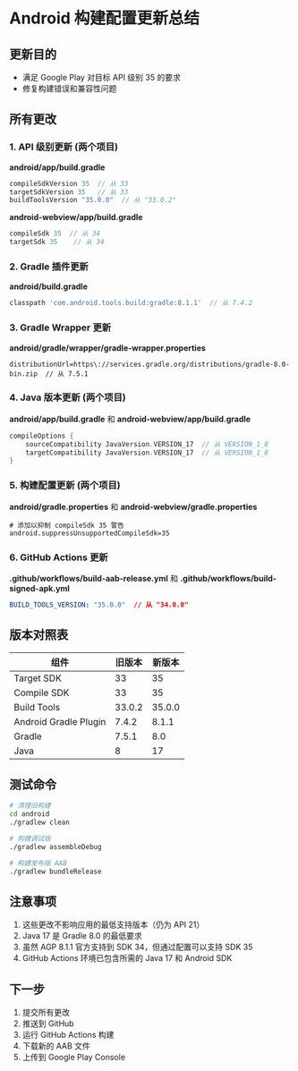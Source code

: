# Android 构建配置更新总结

## 更新目的
- 满足 Google Play 对目标 API 级别 35 的要求
- 修复构建错误和兼容性问题

## 所有更改

### 1. API 级别更新 (两个项目)

**android/app/build.gradle**
```gradle
compileSdkVersion 35  // 从 33
targetSdkVersion 35   // 从 33
buildToolsVersion "35.0.0"  // 从 "33.0.2"
```

**android-webview/app/build.gradle**
```gradle
compileSdk 35  // 从 34
targetSdk 35    // 从 34
```

### 2. Gradle 插件更新

**android/build.gradle**
```gradle
classpath 'com.android.tools.build:gradle:8.1.1'  // 从 7.4.2
```

### 3. Gradle Wrapper 更新

**android/gradle/wrapper/gradle-wrapper.properties**
```properties
distributionUrl=https\://services.gradle.org/distributions/gradle-8.0-bin.zip  // 从 7.5.1
```

### 4. Java 版本更新 (两个项目)

**android/app/build.gradle** 和 **android-webview/app/build.gradle**
```gradle
compileOptions {
    sourceCompatibility JavaVersion.VERSION_17  // 从 VERSION_1_8
    targetCompatibility JavaVersion.VERSION_17  // 从 VERSION_1_8
}
```

### 5. 构建配置更新 (两个项目)

**android/gradle.properties** 和 **android-webview/gradle.properties**
```properties
# 添加以抑制 compileSdk 35 警告
android.suppressUnsupportedCompileSdk=35
```

### 6. GitHub Actions 更新

**.github/workflows/build-aab-release.yml** 和 **.github/workflows/build-signed-apk.yml**
```yaml
BUILD_TOOLS_VERSION: "35.0.0"  // 从 "34.0.0"
```

## 版本对照表

| 组件 | 旧版本 | 新版本 |
|------|--------|--------|
| Target SDK | 33 | 35 |
| Compile SDK | 33 | 35 |
| Build Tools | 33.0.2 | 35.0.0 |
| Android Gradle Plugin | 7.4.2 | 8.1.1 |
| Gradle | 7.5.1 | 8.0 |
| Java | 8 | 17 |

## 测试命令

```bash
# 清理旧构建
cd android
./gradlew clean

# 构建调试版
./gradlew assembleDebug

# 构建发布版 AAB
./gradlew bundleRelease
```

## 注意事项

1. 这些更改不影响应用的最低支持版本（仍为 API 21）
2. Java 17 是 Gradle 8.0 的最低要求
3. 虽然 AGP 8.1.1 官方支持到 SDK 34，但通过配置可以支持 SDK 35
4. GitHub Actions 环境已包含所需的 Java 17 和 Android SDK

## 下一步

1. 提交所有更改
2. 推送到 GitHub
3. 运行 GitHub Actions 构建
4. 下载新的 AAB 文件
5. 上传到 Google Play Console